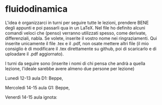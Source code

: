# fluidodinamica
L'idea è organizzarci in turni per seguire tutte le lezioni, prendere BENE degli appunti e poi passarli qua in un LaTeX. Nel file ho definito alcuni comandi veloci che (penso) verranno utilizzati spesso, come derivate, differenziali, nabla. Se volete, inserite il vostro nome nei ringraziamenti. Qui inserite unicamente il file .tex e il .pdf, non osate mettere altri file (il mio consiglio è di modificare il .tex direttamente su github, poi di scaricarlo e di uploadare il .pdf aggiornato).


I turni da seguire sono (inserite i nomi di chi pensa che andrà a quella lezione, l'ideale sarebbe avere almeno due persone per lezione)

Lunedì 12-13 aula D1: Beppe,

Mercoledì 14-15 aula G1: Beppe,

Venerdì 14-15 aula ignota:
